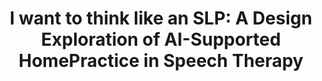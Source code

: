 ---
title: "I want to think like an SLP: A Design Exploration of AI-Supported HomePractice in Speech Therapy"
year: 2025
month: 4
authors:
  - Aayushi Dangol
  - Aaleyah Lewis
  - Hyewon Suh
  - Xuesi Hong
  - Hedda Meadan
  - James Fogarty
  - Julie A. Kientz
venue: CHI 2025
venue_full: Proceedings of the 2025 CHI Conference on Human Factors in Computing Systems
# slide: 25_chi11.pdf
pdf: 25_chi1.pdf
video: "https://www.youtube.com/watch?v=Sq2nXD2Tq6I"
category:
  - "AI for Healthcare"
  - "Design"
featured: true
image: "25_chi1.png" 
---